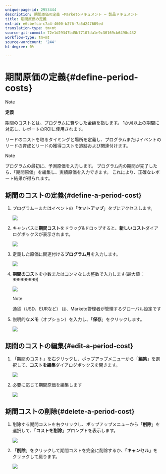 ```yaml
---
unique-page-id: 2953444
description: 期間原価の定義 —Marketoドキュメント — 製品ドキュメント
title: 期間原価の定義
exl-id: e6cbefca-c7a4-4600-b276-7a5d247609ed
translation-type: tm+mt
source-git-commit: 72e1d29347bd5b77107da1e9c30169cb6490c432
workflow-type: tm+mt
source-wordcount: '244'
ht-degree: 0%

---
```


# 期間原価の定義{#define-period-costs}

>[!NOTE]
>
>**定義**
>
>期間のコストとは、プログラムに費やした金額を指します。 1か月以上の期間に対応し、レポートのROIに使用されます。

リードのコストを取るタイミングと場所を定義し、プログラムまたはイベントのリードの育成とリードの獲得コストを追跡および関連付けます。

>[!NOTE]
>
>プログラムの最初に、予測原価を入力します。 プログラム内の期間が完了したら、「期間原価」を編集し、実績原価を入力できます。 これにより、正確なレポート結果が得られます。

## 期間のコストの定義{#define-a-period-cost}

1. プログラムーまたはイベントの&#x200B;**「セットアップ**」タブにアクセスします。

   ![](assets/image2015-4-24-11-3a13-3a27.png)

1. キャンバスに&#x200B;**期間コスト**&#x200B;をドラッグ&amp;ドロップすると、**新しいコスト**&#x200B;ダイアログボックスが表示されます。

   ![](assets/image2015-4-24-16-3a31-3a15.png)

1. 定義した原価に関連付ける&#x200B;**プログラム月**&#x200B;を入力します。

   ![](assets/image2015-4-24-16-3a11-3a30.png)

1. **期間のコスト**&#x200B;を小数またはコンマなしの整数で入力します(最大値：999999999)

   ![](assets/image2015-4-24-16-3a10-3a24.png)

   >[!NOTE]
   >
   >通貨（USD、EURなど） は、Marketo管理者が管理するグローバル設定です

1. 説明的な&#x200B;**メモ**（オプション）を入力し、「**保存**」をクリックします。

   ![](assets/image2015-4-24-16-3a21-3a16.png)

## 期間のコストの編集{#edit-a-period-cost}

1. 「期間のコスト」を右クリックし、ポップアップメニューから「**編集**」を選択して、**コストを編集**&#x200B;ダイアログボックスを開きます。

   ![](assets/image2015-4-24-16-3a26-3a29.png)

1. 必要に応じて期間原価を編集します

   ![](assets/image2015-4-24-16-3a27-3a38.png)

## 期間コストの削除{#delete-a-period-cost}

1. 削除する期間コストを右クリックし、ポップアップメニューから「**削除**」を選択して、「**コストを削除**」プロンプトを表示します。

   ![](assets/image2015-4-24-16-3a33-3a32.png)

1. 「**削除**」をクリックして期間コストを完全に削除するか、「**キャンセル**」をクリックして戻ります。

   ![](assets/image2015-4-24-16-3a34-3a38.png)
